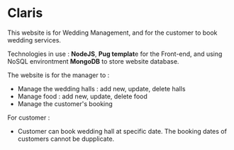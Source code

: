 # Claris
This website is for Wedding Management, and for the customer to book wedding services.

Technologies in use : **NodeJS**, **Pug templat**e for the Front-end, and using NoSQL environtment **MongoDB** to store website database.

The website is for the manager to :
- Manage the wedding halls : add new, update, delete halls
- Manage food : add new, update, delete food
- Manage the customer's booking

For customer :
- Customer can book wedding hall at specific date. The booking dates of customers cannot be dupplicate.
